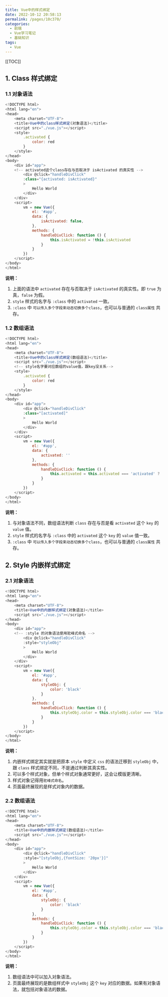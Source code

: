 ```yaml
---
title: Vue中的样式绑定
date: 2022-10-12 20:58:13
permalink: /pages/10c370/
categories:
  - 前端
  - Vue学习笔记
  - 基础知识
tags:
  - Vue
---
```


[[TOC]]

## 1. Class 样式绑定

### 1.1 对象语法

```js
<!DOCTYPE html>
<html lang="en">
<head>
	<meta charset="UTF-8">
	<title>Vue中的class样式绑定(对象语法)</title>
	<script src="./vue.js"></script>
	<style>
		.activated {
			color: red
		}
	</style>
</head>
<body>
	<div id="app">
    <!-- activated这个class存在与否取决于 isActivated 的真实性 -->
		<div @click="handleDivClick"
		:class="{activated: isActivated}"
		>
			Hello World
		</div>
	</div>
	<script>
		vm = new Vue({
			el: '#app',
			data: {
				isActivated: false,
			},
			methods: {
				handleDivClick: function () {
					this.isActivated = !this.isActivated
				}
			}
		})
	</script>
</body>
</html>
```

**说明：**

1. 上面的语法中 `activated` 存在与否取决于 `isActivated` 的真实性。即 `true` 为真，`false` 为假。
2.  `style` 样式的名字与 `:class` 中的 `activated` 一致。
3. `:class` 中 `可以传入多个字段来动态切换多个class`，也可以与普通的 `class属性` 共存。

### 1.2 数组语法

```js
<!DOCTYPE html>
<html lang="en">
<head>
	<meta charset="UTF-8">
	<title>Vue中的class样式绑定(数组语法)</title>
	<script src="./vue.js"></script>
	<!-- style名字要对应数组的value值，跟key没关系-->
	<style>
		.activated {
			color: red
		}
	</style>
</head>
<body>
	<div id="app">
		<div @click="handleDivClick"
		:class="[activated]"
		>
			Hello World
		</div>
	</div>
	<script>
		vm = new Vue({
			el: '#app',
			data: {
				activated: ''
			},
			methods: {
				handleDivClick: function () {
					this.activated = this.activated === 'activated' ? '':'activated'
				}
			}
		})
	</script>
</body>
</html>
```

**说明：**

1. 与对象语法不同，数组语法判断 `class` 存在与否是看 `activated` 这个 `key` 的 `value` 值。
2.  `style` 样式的名字与 `:class` 中的  `activated` 这个 `key` 的 `value` 值一致。
3. `:class` 中 `可以传入多个字段来动态切换多个class`，也可以与普通的 `class属性` 共存。

## 2. Style 内嵌样式绑定

### 2.1 对象语法

```js
<!DOCTYPE html>
<html lang="en">
<head>
	<meta charset="UTF-8">
	<title>Vue中的内嵌样式绑定(对象语法)</title>
	<script src="./vue.js"></script>
</head>
<body>
	<div id="app">
    <!-- :style 的对象语法使用驼峰式命名 -->
		<div @click="handleDivClick"
		:style="styleObj"
		>
			Hello World
		</div>
	</div>
	<script>
		vm = new Vue({
			el: '#app',
			data: {
				styleObj: {
					color: 'black'
				}
			},
			methods: {
				handleDivClick: function () {
					this.styleObj.color = this.styleObj.color === 'black' ? 'red': 'black'
				}
			}
		}) 
	</script>
</body>
</html>
```

**说明：**

1. 内嵌样式绑定其实就是把原本 `style` 中定义 `css` 的语法迁移到 `styleObj` 中，跟  `class` 样式绑定不同，不是通过判断其真实性。
2. 可以多个样式对象，但单个样式对象通常更好，这会让模版更清晰。
3. 样式对象记得用`驼峰式命名`。
4. 页面最终展现的是样式对象内的数据。

### 2.2 数组语法

```js
<!DOCTYPE html>
<html lang="en">
<head>
	<meta charset="UTF-8">
	<title>Vue中的内嵌样式绑定(数组语法)</title>
	<script src="./vue.js"></script>
</head>
<body>
	<div id="app">
		<div @click="handleDivClick"
		:style="[styleObj,{fontSize: '20px'}]"
		>
			Hello World
		</div>
	</div>
	<script>
		vm = new Vue({
			el: '#app',
			data: {
				styleObj: {
					color: 'black'
				}
			},
			methods: {
				handleDivClick: function () {
					this.styleObj.color = this.styleObj.color === 'black' ? 'red': 'black'
				}
			}
		})
	</script>
</body>
</html>
```

**说明：**

1. 数组语法中可以加入对象语法。
2. 页面最终展现的是数组样式中 `styleObj` 这个 `key` 对应的数据。如果有对象语法，就包括对象语法的数据。
